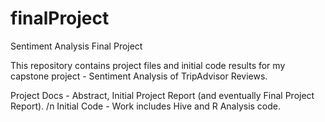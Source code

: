 # finalProject
Sentiment Analysis Final Project

This repository contains project files and initial code results for my capstone project - Sentiment Analysis of TripAdvisor Reviews.

Project Docs - Abstract, Initial Project Report (and eventually Final Project Report). /n
Initial Code - Work includes Hive and R Analysis code.
